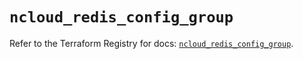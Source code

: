 # `ncloud_redis_config_group`

Refer to the Terraform Registry for docs: [`ncloud_redis_config_group`](https://registry.terraform.io/providers/navercloudplatform/ncloud/4.0.4/docs/resources/redis_config_group).
